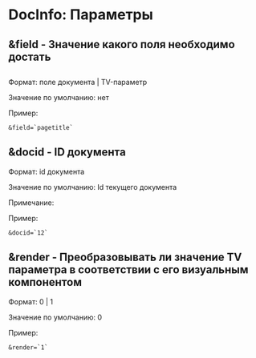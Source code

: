 # DocInfo: Параметры #


## &field - Значение какого поля необходимо достать
##

Формат: поле документа | TV-параметр

Значение по умолчанию: нет

Пример:
```
&field=`pagetitle`
```






## &docid - ID документа ##

Формат: id документа

Значение по умолчанию: Id текущего документа

Примечание: 

Пример:

```
&docid=`12`
```












##  &render - Преобразовывать ли значение TV параметра в соответствии с его визуальным компонентом ##


Формат: 0 | 1

Значение по умолчанию: 0

Пример:

```
&render=`1`
```



